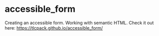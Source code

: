 # accessible_form
Creating an accessible form. Working with semantic HTML. Check it out here: https://tlcpack.github.io/accessible_form/
